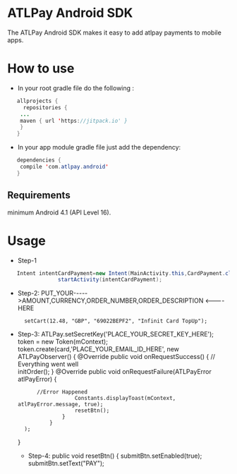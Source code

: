 # ATLPay Android SDK

The ATLPay Android SDK makes it easy to add atlpay payments to mobile apps.

# How to use
* In your root gradle file do the following :
```java
   allprojects {
     repositories {
	...
	maven { url 'https://jitpack.io' }
	}
   }
```
* In your app module gradle file just add the dependency:
```java
   dependencies {
    compile 'com.atlpay.android'
   }
```
## Requirements
 minimum Android 4.1 (API Level 16).
# Usage
* Step-1
```java
   Intent intentCardPayment=new Intent(MainActivity.this,CardPayment.class);
                startActivity(intentCardPayment);
```
* Step-2:
 PUT_YOUR----->AMOUNT,CURRENCY,ORDER_NUMBER,ORDER_DESCRIPTION <----HERE
 
        setCart(12.48, "GBP", "69022BEPF2", "Infinit Card TopUp");
	
	
	
* Step-3:
 ATLPay.setSecretKey('PLACE_YOUR_SECRET_KEY_HERE');
        token = new Token(mContext);
        token.create(card,'PLACE_YOUR_EMAIL_ID_HERE', new ATLPayObserver() {
                    @Override
                    public void onRequestSuccess() {
		    // Everything went well     
                        initOrder();
                    }
                    @Override
                    public void onRequestFailure(ATLPayError atlPayError) {
                      
			//Error Happened
                        Constants.displayToast(mContext, atlPayError.message, true);
                        resetBtn();
                    }
                }
        );
	
	
    }
  * Step-4:
	public void resetBtn() {
        submitBtn.setEnabled(true);
	submitBtn.setText("PAY");


